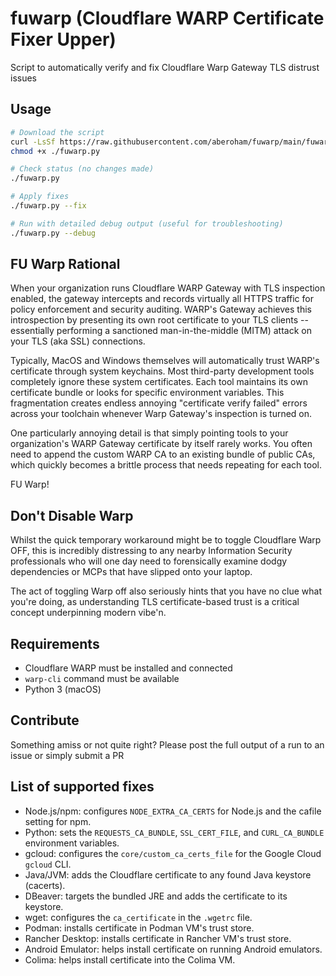# fuwarp (Cloudflare WARP Certificate Fixer Upper)

Script to automatically verify and fix Cloudflare Warp Gateway TLS distrust issues

## Usage

```bash
# Download the script
curl -LsSf https://raw.githubusercontent.com/aberoham/fuwarp/main/fuwarp.py -o fuwarp.py
chmod +x ./fuwarp.py

# Check status (no changes made)
./fuwarp.py

# Apply fixes
./fuwarp.py --fix

# Run with detailed debug output (useful for troubleshooting)
./fuwarp.py --debug
```
## FU Warp Rational

When your organization runs Cloudflare WARP Gateway with TLS inspection enabled, the gateway intercepts and records virtually all HTTPS traffic for policy enforcement and security auditing. 
WARP's Gateway achieves this introspection by presenting its own root certificate to your TLS clients -- essentially performing a sanctioned man-in-the-middle (MITM) attack on your TLS (aka SSL) connections.

Typically, MacOS and Windows themselves will automatically trust WARP's certificate through system keychains. Most third-party development tools completely ignore these system certificates.
Each tool maintains its own certificate bundle or looks for specific environment variables. This fragmentation creates endless annoying "certificate verify failed" errors across your toolchain whenever Warp Gateway's inspection is turned on.

One particularly annoying detail is that simply pointing tools to your organization's WARP Gateway certificate by itself rarely works. You often need to append the custom WARP CA to an existing bundle of public CAs, which quickly becomes a brittle process that needs repeating for each tool. 

FU Warp!

## Don't Disable Warp

Whilst the quick temporary workaround might be to toggle Cloudflare Warp OFF, this is incredibly distressing to any nearby Information Security professionals who will one day need to forensically examine dodgy dependencies or MCPs that have slipped onto your laptop.

The act of toggling Warp off also seriously hints that you have no clue what you're doing, as understanding TLS certificate-based trust is a critical concept underpinning modern vibe'n.

## Requirements

- Cloudflare WARP must be installed and connected
- `warp-cli` command must be available
- Python 3 (macOS)

## Contribute

Something amiss or not quite right? Please post the full output of a run to an issue or simply submit a PR

## List of supported fixes

- Node.js/npm: configures `NODE_EXTRA_CA_CERTS` for Node.js and the cafile setting for npm.
- Python: sets the `REQUESTS_CA_BUNDLE`, `SSL_CERT_FILE`, and `CURL_CA_BUNDLE` environment variables.
- gcloud: configures the `core/custom_ca_certs_file` for the Google Cloud `gcloud` CLI.
- Java/JVM: adds the Cloudflare certificate to any found Java keystore (cacerts).
- DBeaver: targets the bundled JRE and adds the certificate to its keystore.
- wget: configures the `ca_certificate` in the `.wgetrc` file.
- Podman: installs certificate in Podman VM's trust store.
- Rancher Desktop: installs certificate in Rancher VM's trust store.
- Android Emulator: helps install certificate on running Android emulators.
- Colima: helps install certificate into the Colima VM.


